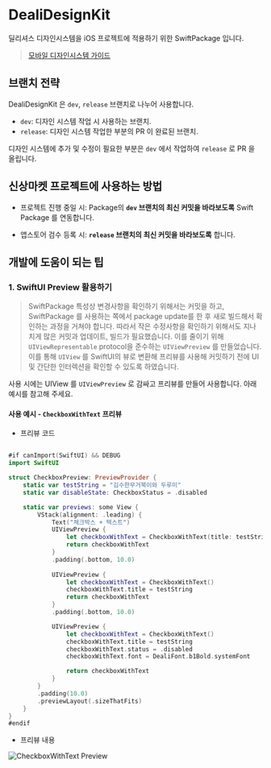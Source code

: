 # DealiDesignKit

딜리셔스 디자인시스템을 iOS 프로젝트에 적용하기 위한 SwiftPackage 입니다. 
> [모바일 디자인시스템 가이드](https://www.figma.com/file/5WsL9kg8fteVvSDUw4L1s6/%5B%EC%8B%A0%EC%83%81%EB%A7%88%EC%BC%93%5D-M_Design-system-Guide?type=design&node-id=1%3A5&t=n9argT42uUZTYYhE-1) 

## 브랜치 전략
DealiDesignKit 은 `dev`, `release` 브랜치로 나누어 사용합니다.
- `dev`: 디자인 시스템 작업 시 사용하는 브랜치.
- `release`: 디자인 시스템 작업한 부분의 PR 이 완료된 브랜치.
  
디자인 시스템에 추가 및 수정이 필요한 부분은 `dev` 에서 작업하여 `release` 로 PR 을 올립니다.

## 신상마켓 프로젝트에 사용하는 방법
- 프로젝트 진행 중일 시: Package의 **`dev` 브랜치의 최신 커밋을 바라보도록** Swift Package 를 연동합니다.

  
- 앱스토어 검수 등록 시: **`release` 브랜치의 최신 커밋을 바라보도록** 합니다.


## 개발에 도움이 되는 팁
### 1. SwiftUI Preview 활용하기
> SwiftPackage 특성상 변경사항을 확인하기 위해서는 커밋을 하고, SwiftPackage 를 사용하는 쪽에서 package update를 한 후 새로 빌드해서 확인하는 과정을 거쳐야 합니다. 따라서 작은 수정사항을 확인하기 위해서도 지나치게 많은 커밋과 업데이트, 빌드가 필요했습니다. 이를 줄이기 위해 `UIViewRepresentable` protocol을 준수하는 `UIViewPreview` 를 만들었습니다. 이를 통해 `UIView` 를 SwiftUI의 뷰로 변환해 프리뷰를 사용해 커밋하기 전에 UI 및 간단한 인터렉션을 확인할 수 있도록 하였습니다. 

사용 시에는 UIView 를 `UIViewPreview` 로 감싸고 프리뷰를 만들어 사용합니다. 아래 예시를 참고해 주세요. 
#### 사용 예시 - `CheckboxWithText` 프리뷰
- 프리뷰 코드
```swift

#if canImport(SwiftUI) && DEBUG
import SwiftUI

struct CheckboxPreview: PreviewProvider {
    static var testString = "김수한무거북이와 두루미"
    static var disableState: CheckboxStatus = .disabled

    static var previews: some View {
        VStack(alignment: .leading) {
            Text("체크박스 + 텍스트")
            UIViewPreview {
                let checkboxWithText = CheckboxWithText(title: testString, status: .normal(isSelected: true))
                return checkboxWithText
            }
            .padding(.bottom, 10.0)
            
            UIViewPreview {
                let checkboxWithText = CheckboxWithText()
                checkboxWithText.title = testString
                return checkboxWithText
            }
            .padding(.bottom, 10.0)

            UIViewPreview {
                let checkboxWithText = CheckboxWithText()
                checkboxWithText.title = testString
                checkboxWithText.status = .disabled
                checkboxWithText.font = DealiFont.b1Bold.systemFont

                return checkboxWithText
            }
        }
        .padding(10.0)
        .previewLayout(.sizeThatFits)
    }
}
#endif

```
- 프리뷰 내용

![CheckboxWithText Preview](https://github.com/dealicious-inc/ssm-mobile-ios-design-system/assets/72622744/013f4088-ccec-4ccd-bd06-9156532e715c)
